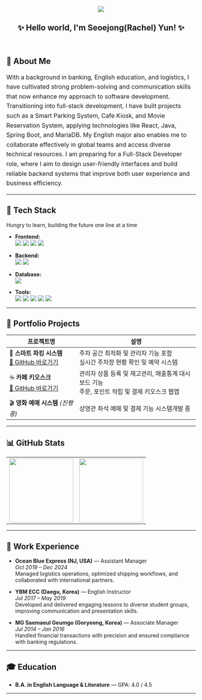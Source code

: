 <p align="center">
  <img src="https://komarev.com/ghpvc/?username=yun-coding&label=Visitors&color=brightgreen&style=flat"/>
</p>

<h2 align="center">✨ Hello world, I'm Seoejong(Rachel) Yun! ✨</h2>
<br>


## 🌱 About Me

<div align="left" style="font-size: 16px; line-height: 1.6">

With a background in banking, English education, and logistics, I have cultivated strong problem-solving and communication skills that now enhance my approach to software development. Transitioning into full-stack development, I have built projects such as a Smart Parking System, Cafe Kiosk, and Movie Reservation System, applying technologies like React, Java, Spring Boot, and MariaDB. My English major also enables me to collaborate effectively in global teams and access diverse technical resources. I am preparing for a Full-Stack Developer role, where I aim to design user-friendly interfaces and build reliable backend systems that improve both user experience and business efficiency.

</div>

---
## 🔧 Tech Stack

Hungry to learn, building the future one line at a time

- **Frontend:**  
  <img src="https://img.shields.io/badge/HTML-E34F26?style=for-the-badge&logo=html5&logoColor=white"/>
  <img src="https://img.shields.io/badge/CSS-1572B6?style=for-the-badge&logo=css3&logoColor=white"/>
  <img src="https://img.shields.io/badge/JavaScript-F7DF1E?style=for-the-badge&logo=javascript&logoColor=black"/>
  <img src="https://img.shields.io/badge/React-61DAFB?style=for-the-badge&logo=react&logoColor=black"/>

- **Backend:**  
  <img src="https://img.shields.io/badge/Java-007396?style=for-the-badge&logo=java&logoColor=white"/>
  <img src="https://img.shields.io/badge/Spring Boot-6DB33F?style=for-the-badge&logo=springboot&logoColor=white"/>

- **Database:**  
  <img src="https://img.shields.io/badge/MariaDB-003545?style=for-the-badge&logo=mariadb&logoColor=white"/>

- **Tools:**  
  <img src="https://img.shields.io/badge/Git-F05032?style=for-the-badge&logo=git&logoColor=white"/>
  <img src="https://img.shields.io/badge/GitHub-181717?style=for-the-badge&logo=github&logoColor=white"/>
  <img src="https://img.shields.io/badge/IntelliJ IDEA-000000?style=for-the-badge&logo=intellijidea&logoColor=white"/>
  <img src="https://img.shields.io/badge/Figma-F24E1E?style=for-the-badge&logo=figma&logoColor=white"/>
  <img src="https://img.shields.io/badge/Notion-000000?style=for-the-badge&logo=notion&logoColor=white"/>

---
## 📁 Portfolio Projects

| 프로젝트명 | 설명 |
|------------|------|
| 🚗 **스마트 파킹 시스템** <br/><a href="https://github.com/sjyun0507/SmartParking_System.git">🔗 GitHub 바로가기</a> | 주차 공간 최적화 및 관리자 기능 포함<br>실시간 주차장 현황 확인 및 예약 시스템 |
| ☕ **카페 키오스크** <br/><a href="https://github.com/sjyun0507/kiosk_user.git">🔗 GitHub 바로가기</a> |관리자 상품 등록 및 재고관리, 매출통계 대시보드 기능 <br> 주문, 포인트 적립 및 결제 키오스크 웹앱 |
| 🎬 **영화 예매 시스템** *(진행 중)* | 상영관 좌석 예매 및 결제 기능 시스템개발 중 |

---

## 📊 GitHub Stats

<table>
  <tr>
    <td><img src="https://github-readme-stats.vercel.app/api?username=sjyun0507&show_icons=true&theme=default" height="170" /></td>
    <td><img src="https://github-readme-streak-stats.herokuapp.com/?user=sjyun0507&theme=default" height="170" /></td>
  </tr>
</table>

---

## 🏢 Work Experience
- **Ocean Blue Express (NJ, USA)** — Assistant Manager  
  *Oct 2019 – Dec 2024*  
  Managed logistics operations, optimized shipping workflows, and collaborated with international partners.

- **YBM ECC (Daegu, Korea)** — English Instructor  
  *Jul 2017 – May 2019*  
  Developed and delivered engaging lessons to diverse student groups, improving communication and presentation skills.

- **MG Saemaeul Geumgo (Goryeong, Korea)** — Associate Manager  
  *Jul 2014 – Jan 2016*  
  Handled financial transactions with precision and ensured compliance with banking regulations.

---

## 🎓 Education
- **B.A. in English Language & Literature** — GPA: 4.0 / 4.5

---

